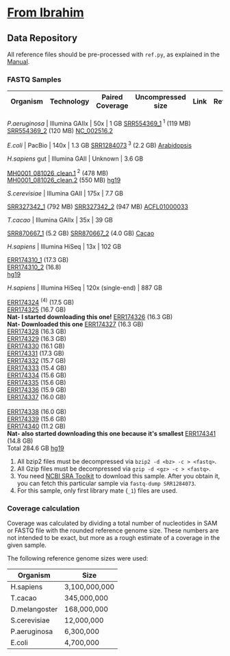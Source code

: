 # [From Ibrahim](https://github.com/sfu-compbio/compression-benchmark/blob/master/samples.md)

## Data Repository

All reference files should be pre-processed with `ref.py`, as explained in the [Manual](README).

### FASTQ Samples

| Organism | Technology | Paired Coverage | Uncompressed size | Link | Reference |
|-----|------|-------|-------|--------|------|

*P.aeruginosa* | Illumina GAIIx | 50x | 1 GB 
[SRR554369_1](ftp://ftp.ddbj.nig.ac.jp/ddbj_database/dra/fastq/SRA058/SRA058002/SRX181937/SRR554369_1.fastq.bz2)<sup> 1</sup> (119 MB) <br> 
[SRR554369_2](ftp://ftp.ddbj.nig.ac.jp/ddbj_database/dra/fastq/SRA058/SRA058002/SRX181937/SRR554369_2.fastq.bz2) (120 MB) 
[NC_002516.2](http://www.ncbi.nlm.nih.gov/nuccore/110645304?report=fasta)

*E.coli* | PacBio | 140x | 1.3 GB 
[SRR1284073](ftp://ftp.ddbj.nig.ac.jp/ddbj_database/dra/sralite/ByExp/litesra/SRX/SRX533/SRX533603)<sup> 3</sup> (2.2 GB) 
[Arabidopsis](http://datasets.pacb.com.s3.amazonaws.com/2014/Arabidopsis/reads/polished_assembly.fasta)

*H.sapiens* gut | Illumina GAII | Unknown | 3.6 GB 

[MH0001_081026_clean.1](http://public.genomics.org.cn/BGI/gutmeta/High_quality_reads/MH0001/081026/MH0001_081026_clean.1.fq.gz)<sup> 2</sup> (478 MB) <br> 
[MH0001_081026_clean.2](http://public.genomics.org.cn/BGI/gutmeta/High_quality_reads/MH0001/081026/MH0001_081026_clean.2.fq.gz) (550 MB) 
[hg19](http://hgdownload.cse.ucsc.edu/goldenpath/hg19/bigZips/chromFa.tar.gz)

*S.cerevisiae* | Illumina GAII | 175x | 7.7 GB

[SRR327342_1](ftp://ftp.ddbj.nig.ac.jp/ddbj_database/dra/fastq/SRA043/SRA043851/SRX089128/SRR327342_1.fastq.bz2) (792 MB) 
[SRR327342_2](ftp://ftp.ddbj.nig.ac.jp/ddbj_database/dra/fastq/SRA043/SRA043851/SRX089128/SRR327342_2.fastq.bz2) (947 MB) 
[ACFL01000033](http://www.ebi.ac.uk/ena/data/view/ACFL01000033&display=fasta)

*T.cacao* | Illumina GAIIx | 35x | 39 GB

[SRR870667_1](ftp://ftp.ddbj.nig.ac.jp/ddbj_database/dra/fastq/SRA082/SRA082615/SRX288435/SRR870667_1.fastq.bz2) (5.2 GB) 
[SRR870667_2](ftp://ftp.ddbj.nig.ac.jp/ddbj_database/dra/fastq/SRA082/SRA082615/SRX288435/SRR870667_2.fastq.bz2) (4.0 GB)
[Cacao](http://arthropods.eugenes.org/genes2/cacao/genes/genome/cacao11allasm_repmask_nomito.fa.gz)

 *H.sapiens* | Illumina HiSeq | 13x | 102 GB

[ERR174310_1](ftp://ftp.sra.ebi.ac.uk/vol1/fastq/ERR174/ERR174310/ERR174310_1.fastq.gz) (17.3 GB) <br> 
[ERR174310_2](ftp://ftp.sra.ebi.ac.uk/vol1/fastq/ERR174/ERR174310/ERR174310_2.fastq.gz) (16.8)  
[hg19](http://hgdownload.cse.ucsc.edu/goldenpath/hg19/bigZips/chromFa.tar.gz)
 
 *H.sapiens* | Illumina HiSeq | 120x (single-end) | 887 GB

[ERR174324](ftp://ftp.sra.ebi.ac.uk/vol1/fastq/ERR174/ERR174324/ERR174324_1.fastq.gz) <sup>(4)</sup> (17.5 GB) <br> 
[ERR174325](ftp://ftp.sra.ebi.ac.uk/vol1/fastq/ERR174/ERR174325/ERR174325_1.fastq.gz)  (16.7 GB) <br> **Nat- I started downloading this one!**
[ERR174326](ftp://ftp.sra.ebi.ac.uk/vol1/fastq/ERR174/ERR174326/ERR174326_1.fastq.gz)  (16.3 GB) <br> **Nat- Downloaded this one**
[ERR174327](ftp://ftp.sra.ebi.ac.uk/vol1/fastq/ERR174/ERR174327/ERR174327_1.fastq.gz)  (16.3 GB) <br> 
[ERR174328](ftp://ftp.sra.ebi.ac.uk/vol1/fastq/ERR174/ERR174328/ERR174328_1.fastq.gz)  (16.3 GB) <br> 
[ERR174329](ftp://ftp.sra.ebi.ac.uk/vol1/fastq/ERR174/ERR174329/ERR174329_1.fastq.gz)  (16.3 GB) <br> 
[ERR174330](ftp://ftp.sra.ebi.ac.uk/vol1/fastq/ERR174/ERR174330/ERR174330_1.fastq.gz)  (16.1 GB) <br> 
[ERR174331](ftp://ftp.sra.ebi.ac.uk/vol1/fastq/ERR174/ERR174331/ERR174331_1.fastq.gz)  (17.3 GB) <br> 
[ERR174332](ftp://ftp.sra.ebi.ac.uk/vol1/fastq/ERR174/ERR174332/ERR174332_1.fastq.gz)  (15.7 GB) <br> 
[ERR174333](ftp://ftp.sra.ebi.ac.uk/vol1/fastq/ERR174/ERR174333/ERR174333_1.fastq.gz)  (15.4 GB) <br> 
[ERR174334](ftp://ftp.sra.ebi.ac.uk/vol1/fastq/ERR174/ERR174334/ERR174334_1.fastq.gz)  (15.6 GB) <br> 
[ERR174335](ftp://ftp.sra.ebi.ac.uk/vol1/fastq/ERR174/ERR174335/ERR174335_1.fastq.gz)  (15.6 GB) <br> 
[ERR174336](ftp://ftp.sra.ebi.ac.uk/vol1/fastq/ERR174/ERR174336/ERR174336_1.fastq.gz)  (15.9 GB) <br> 
[ERR174337](ftp://ftp.sra.ebi.ac.uk/vol1/fastq/ERR174/ERR174337/ERR174337_1.fastq.gz)  (16.0 GB) <br>  
[ERR174338](ftp://ftp.sra.ebi.ac.uk/vol1/fastq/ERR174/ERR174338/ERR174338_1.fastq.gz)  (16.0 GB) <br> 
[ERR174339](ftp://ftp.sra.ebi.ac.uk/vol1/fastq/ERR174/ERR174339/ERR174339_1.fastq.gz)  (15.6 GB) <br> 
[ERR174340](ftp://ftp.sra.ebi.ac.uk/vol1/fastq/ERR174/ERR174340/ERR174340_1.fastq.gz)  (11.2 GB) <br> **Nat- also started downloading this one because it's smallest**
[ERR174341](ftp://ftp.sra.ebi.ac.uk/vol1/fastq/ERR174/ERR174341/ERR174341_1.fastq.gz)  (14.8 GB) <br> 
Total 284.6 GB
[hg19](http://hgdownload.cse.ucsc.edu/goldenpath/hg19/bigZips/chromFa.tar.gz) 

1. All bzip2 files must be decompressed via `bzip2 -d <bz> -c > <fastq>`.
2. All Gzip files must be decompressed via `gzip -d <gz> -c > <fastq>`.
3. You need [NCBI SRA Toolkit](http://www.ncbi.nlm.nih.gov/Traces/sra/sra.cgi?view=software) to download this sample. After you obtain it, you can fetch this particular sample via `fastq-dump SRR1284073`.
4. For this sample, only first library mate (`_1`) files are used.

### Coverage calculation

Coverage was calculated by dividing a total number of nucleotides in SAM or FASTQ file with the rounded 
reference genome size. These numbers are not intended to be exact, but more as a rough estimate of a coverage 
in the given sample.

The following reference genome sizes were used:

| Organism | Size |
|-----|------|
| H.sapiens | 3,100,000,000 |
| T.cacao |	345,000,000 |
| D.melangoster	|	168,000,000 |
| S.cerevisiae |	12,000,000 |
| P.aeruginosa | 6,300,000	|
| E.coli | 4,700,000	|